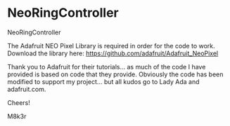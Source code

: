 # NeoRingController
NeoRingController

The Adafruit NEO Pixel Library is required in order for the code to work.  Download the library here:
https://github.com/adafruit/Adafruit_NeoPixel

Thank you to Adafruit for their tutorials... as much of the code I have provided is based on code that they provide.  Obviously the code has been modified to support my project... but all kudos go to Lady Ada and adafruit.com.

Cheers!

M8k3r
